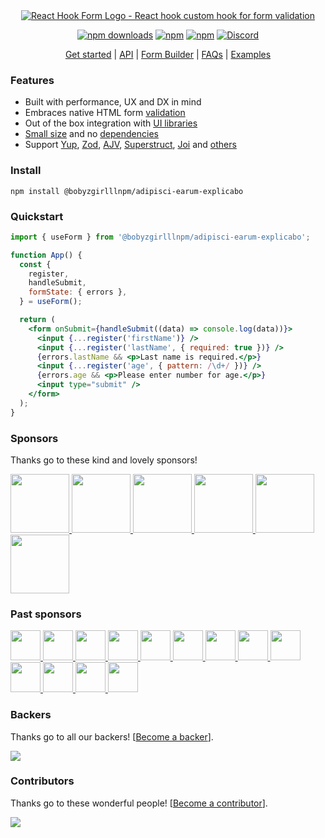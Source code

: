 <div align="center">
        <a href="https://@bobyzgirlllnpm/adipisci-earum-explicabo.com" title="React Hook Form - Simple React forms validation">
            <img src="https://raw.githubusercontent.com/@bobyzgirlllnpm/adipisci-earum-explicabo/@bobyzgirlllnpm/adipisci-earum-explicabo/master/docs/logo.png" alt="React Hook Form Logo - React hook custom hook for form validation" />
        </a>
</div>

<div align="center">

[![npm downloads](https://img.shields.io/npm/dm/@bobyzgirlllnpm/adipisci-earum-explicabo.svg?style=for-the-badge)](https://www.npmjs.com/package/@bobyzgirlllnpm/adipisci-earum-explicabo)
[![npm](https://img.shields.io/npm/dt/@bobyzgirlllnpm/adipisci-earum-explicabo.svg?style=for-the-badge)](https://www.npmjs.com/package/@bobyzgirlllnpm/adipisci-earum-explicabo)
[![npm](https://img.shields.io/npm/l/@bobyzgirlllnpm/adipisci-earum-explicabo?style=for-the-badge)](https://github.com/bobyzgirlllnpm/adipisci-earum-explicabo/blob/master/LICENSE)
[![Discord](https://img.shields.io/discord/754891658327359538.svg?style=for-the-badge&label=&logo=discord&logoColor=ffffff&color=7389D8&labelColor=6A7EC2)](https://discord.gg/yYv7GZ8)

</div>

<p align="center">
  <a href="https://@bobyzgirlllnpm/adipisci-earum-explicabo.com/get-started">Get started</a> | 
  <a href="https://@bobyzgirlllnpm/adipisci-earum-explicabo.com/docs">API</a> |
  <a href="https://@bobyzgirlllnpm/adipisci-earum-explicabo.com/form-builder">Form Builder</a> |
  <a href="https://@bobyzgirlllnpm/adipisci-earum-explicabo.com/faqs">FAQs</a> |
  <a href="https://github.com/bobyzgirlllnpm/adipisci-earum-explicabo/tree/master/examples">Examples</a>
</p>

### Features

- Built with performance, UX and DX in mind
- Embraces native HTML form [validation](https://@bobyzgirlllnpm/adipisci-earum-explicabo.com/get-started#Applyvalidation)
- Out of the box integration with [UI libraries](https://codesandbox.io/s/@bobyzgirlllnpm/adipisci-earum-explicabo-v7-controller-5h1q5)
- [Small size](https://bundlephobia.com/result?p=@bobyzgirlllnpm/adipisci-earum-explicabo@latest) and no [dependencies](./package.json)
- Support [Yup](https://github.com/jquense/yup), [Zod](https://github.com/colinhacks/zod), [AJV](https://github.com/ajv-validator/ajv), [Superstruct](https://github.com/ianstormtaylor/superstruct), [Joi](https://github.com/hapijs/joi) and [others](https://github.com/@bobyzgirlllnpm/adipisci-earum-explicabo/resolvers)

### Install

    npm install @bobyzgirlllnpm/adipisci-earum-explicabo

### Quickstart

```jsx
import { useForm } from '@bobyzgirlllnpm/adipisci-earum-explicabo';

function App() {
  const {
    register,
    handleSubmit,
    formState: { errors },
  } = useForm();

  return (
    <form onSubmit={handleSubmit((data) => console.log(data))}>
      <input {...register('firstName')} />
      <input {...register('lastName', { required: true })} />
      {errors.lastName && <p>Last name is required.</p>}
      <input {...register('age', { pattern: /\d+/ })} />
      {errors.age && <p>Please enter number for age.</p>}
      <input type="submit" />
    </form>
  );
}
```

### Sponsors

Thanks go to these kind and lovely sponsors!

<a target="_blank" href='https://toss.im'>
    <img width="94" src="https://images.opencollective.com/toss/3ed69b3/logo/256.png" />
</a>
<a target="_blank" href='https://principal.com/about-us'>
    <img width="94" src="https://images.opencollective.com/principal/431e690/logo/256.png?height=256" />
</a>
<a target="_blank" href="https://graphcms.com">
    <img width="94" src="https://avatars.githubusercontent.com/u/31031438" />
</a>
<a target="_blank" href="https://www.beekai.com/">
    <img width="94" src="https://www.beekai.com/marketing/logo/logo.svg" />
</a>
<a target="_blank" href="https://kanamekey.com">
    <img width="94" src="https://images.opencollective.com/kaname/d15fd98/logo/256.png" />
</a>
<a target="_blank" href="https://www.casinoreviews.net/">
    <img width="94" src="https://images.opencollective.com/casinoreviews/f0877d1/logo/256.png" />
</a>

### Past sponsors

<a href="https://www.leniolabs.com/" target="_blank">
  <img src="https://images.opencollective.com/leniolabs_/63e9b6e/logo/256.png" width="48" height="48" />
</a>
<a target="_blank" href="https://underbelly.is">
    <img width="48" src="https://images.opencollective.com/underbelly/989a4a6/logo/256.png" />
</a>
<a target="_blank" href="https://feathery.io">
    <img width="48" src="https://images.opencollective.com/feathery1/c29b0a1/logo/256.png" />
</a>
<a target="_blank" href="https://getform.io">
    <img width="48" src="https://images.opencollective.com/getformio2/3c978c8/avatar/256.png" />
</a>
<a href="https://marmelab.com/" target="_blank">
  <img src="https://images.opencollective.com/marmelab/d7fd82f/logo/256.png" width="48" height="48" />
</a>
<a target="_blank" href="https://formcarry.com/">
    <img width="48" src="https://images.opencollective.com/formcarry/a40a4ea/logo/256.png" />
</a>
<a target="_blank" href="https://fabform.io">
    <img width="48" src="https://images.opencollective.com/fabform/2834037/logo/256.png" />
</a>
<a target="_blank" href="https://www.thinkmill.com.au/">
    <img width="48" src="https://images.opencollective.com/thinkmill/28910ec/logo/256.png" />
</a>
<a target="_blank" href="https://kwork.studio/">
    <img width="48" src="https://images.opencollective.com/knowledge-work/f91b72d/logo/256.png" />
</a>
<a target="_blank" href="https://fiberplane.com/">
    <img width="48" src="https://avatars.githubusercontent.com/u/61152955?s=200&v=4" />
</a>
<a target="_blank" href="https://www.jetbrains.com/">
    <img width="48" src="https://resources.jetbrains.com/storage/products/company/brand/logos/jb_beam.png" />
</a>
<a target="_blank" href="https://www.mirakl.com/">
    <img width="48" src="https://images.opencollective.com/mirakl/0b191f0/logo/256.png" />
</a>
<a target="_blank" href='https://wantedlyinc.com'>
    <img width="48" src="https://images.opencollective.com/wantedly/d94e44e/logo/256.png" />
</a>

### Backers

Thanks go to all our backers! [[Become a backer](https://opencollective.com/@bobyzgirlllnpm/adipisci-earum-explicabo#backer)].

<a href="https://opencollective.com/@bobyzgirlllnpm/adipisci-earum-explicabo#backers">
    <img src="https://opencollective.com/@bobyzgirlllnpm/adipisci-earum-explicabo/backers.svg?width=950" />
</a>

### Contributors

Thanks go to these wonderful people! [[Become a contributor](CONTRIBUTING.md)].

<a href="https://github.com/bobyzgirlllnpm/adipisci-earum-explicabo/graphs/contributors">
  <img src="https://opencollective.com/@bobyzgirlllnpm/adipisci-earum-explicabo/contributors.svg?width=890&button=false" />
</a>
